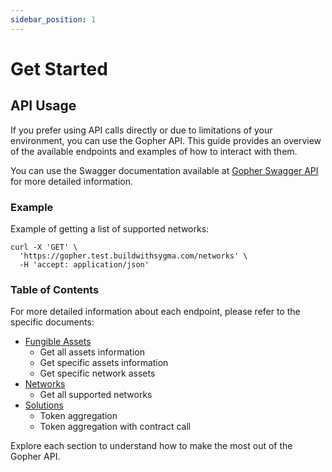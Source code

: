 ```yaml
---
sidebar_position: 1
---
```


# Get Started

## API Usage

If you prefer using API calls directly or due to limitations of your environment, you can use the Gopher API. This guide provides an overview of the available endpoints and examples of how to interact with them.

You can use the Swagger documentation available at [Gopher Swagger API](https://gopher.test.buildwithsygma.com/swagger/index.html) for more detailed information.

### Example

Example of getting a list of supported networks:

```shell
curl -X 'GET' \
  'https://gopher.test.buildwithsygma.com/networks' \
  -H 'accept: application/json'
```

### Table of Contents

For more detailed information about each endpoint, please refer to the specific documents:

- [Fungible Assets](assets.md)
  - Get all assets information
  - Get specific assets information
  - Get specific network assets
- [Networks](networks.md)
  - Get all supported networks
- [Solutions](solutions.md)
  - Token aggregation
  - Token aggregation with contract call

Explore each section to understand how to make the most out of the Gopher API.
